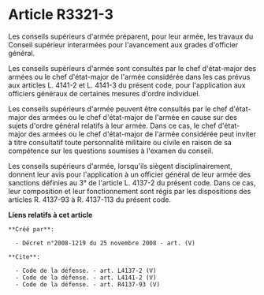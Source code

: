 # Article R3321-3

Les conseils supérieurs d'armée préparent, pour leur armée, les travaux du Conseil supérieur interarmées pour l'avancement
aux grades d'officier général. 

Les conseils supérieurs d'armée sont consultés par le chef d'état-major des armées ou le chef d'état-major de l'armée
considérée dans les cas prévus aux articles L. 4141-2 et L. 4141-3 du présent code, pour l'application aux officiers généraux
de certaines mesures d'ordre individuel. 

Les conseils supérieurs d'armée peuvent être consultés par le chef d'état-major des armées ou le chef d'état-major de l'armée
en cause sur des sujets d'ordre général relatifs à leur armée. Dans ce cas, le chef d'état-major des armées ou le chef
d'état-major de l'armée considérée peut inviter à titre consultatif toute personnalité militaire ou civile en raison de sa
compétence sur les questions soumises à l'examen du conseil. 

Les conseils supérieurs d'armée, lorsqu'ils siègent disciplinairement, donnent leur avis pour l'application à un officier
général de leur armée des sanctions définies au 3° de l'article L. 4137-2 du présent code. Dans ce cas, leur composition et
leur fonctionnement sont régis par les dispositions des articles R. 4137-93 à R. 4137-113 du présent code.

**Liens relatifs à cet article**

	**Créé par**:

	  - Décret n°2008-1219 du 25 novembre 2008 - art. (V)

	**Cite**:

	  - Code de la défense. - art. L4137-2 (V)
	  - Code de la défense. - art. L4141-2 (V)
	  - Code de la défense. - art. R4137-93 (V)
